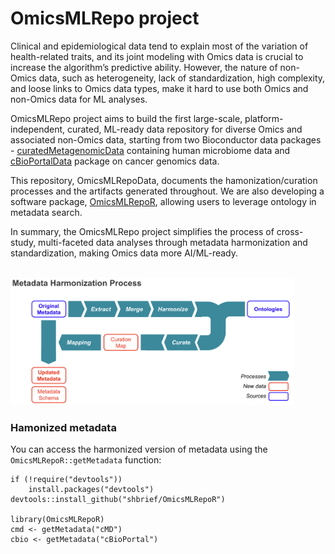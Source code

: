 # OmicsMLRepo project

Clinical and epidemiological data tend to explain most of the variation of 
health-related traits, and its joint modeling with Omics data is crucial to 
increase the algorithm’s predictive ability. However, the nature of non-Omics 
data, such as heterogeneity, lack of standardization, high complexity, and 
loose links to Omics data types, make it hard to use both Omics and non-Omics 
data for ML analyses.

OmicsMLRepo project aims to build the first large-scale, platform-independent, 
curated, ML-ready data repository for diverse Omics and associated non-Omics 
data, starting from two Bioconductor data packages - [curatedMetagenomicData] 
containing human microbiome data and [cBioPortalData] package on cancer 
genomics data. 

This repository, OmicsMLRepoData, documents the hamonization/curation 
processes and the artifacts generated throughout. We are also developing a 
software package, [OmicsMLRepoR], allowing users to leverage ontology in 
metadata search. 

In summary, the OmicsMLRepo project simplifies the process of cross-study, 
multi-faceted data analyses through metadata harmonization and standardization, 
making Omics data more AI/ML-ready. 

[curatedMetagenomicData]: https://bioconductor.org/packages/release/data/experiment/html/curatedMetagenomicData.html
[cBioPortalData]: https://bioconductor.org/packages/release/bioc/html/cBioPortalData.html 
[OmicsMLRepoR]: https://github.com/shbrief/OmicsMLRepoR 

<br>

<img src="https://raw.githubusercontent.com/waldronlab/OmicsMLRepoData/master/metadata_harmonization_process.png" width="90%" height="90%"/>

### Hamonized metadata
You can access the harmonized version of metadata using the 
`OmicsMLRepoR::getMetadata` function:

```
if (!require("devtools"))
    install.packages("devtools")
devtools::install_github("shbrief/OmicsMLRepoR")

library(OmicsMLRepoR)
cmd <- getMetadata("cMD")
cbio <- getMetadata("cBioPortal")
```
